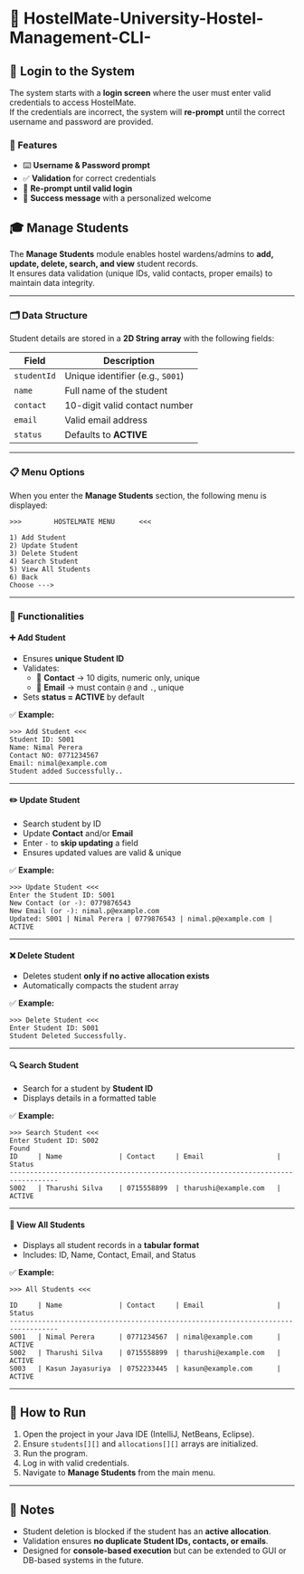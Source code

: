 # 🏨 HostelMate-University-Hostel-Management-CLI-

## 🔐 Login to the System

The system starts with a **login screen** where the user must enter valid credentials to access HostelMate.  
If the credentials are incorrect, the system will **re-prompt** until the correct username and password are provided.  

### 📝 Features
- ⌨️ **Username & Password prompt**  
- ✅ **Validation** for correct credentials  
- 🔄 **Re-prompt until valid login**  
- 🎉 **Success message** with a personalized welcome 


## 🎓 Manage Students

The **Manage Students** module enables hostel wardens/admins to **add, update, delete, search, and view** student records.  
It ensures data validation (unique IDs, valid contacts, proper emails) to maintain data integrity.

---

### 🗂️ Data Structure

Student details are stored in a **2D String array** with the following fields:

| Field       | Description                       |
|-------------|-----------------------------------|
| `studentId` | Unique identifier (e.g., `S001`)  |
| `name`      | Full name of the student          |
| `contact`   | 10-digit valid contact number     |
| `email`     | Valid email address               |
| `status`    | Defaults to **ACTIVE**            |

---

### 📋 Menu Options

When you enter the **Manage Students** section, the following menu is displayed:

```
>>>        HOSTELMATE MENU      <<<

1) Add Student
2) Update Student
3) Delete Student
4) Search Student
5) View All Students
6) Back
Choose --->
```

---

### 🧩 Functionalities

#### ➕ Add Student
- Ensures **unique Student ID**  
- Validates:
  - 📱 **Contact** → 10 digits, numeric only, unique  
  - 📧 **Email** → must contain `@` and `.`, unique  
- Sets **status = ACTIVE** by default  

✅ **Example:**
```
>>> Add Student <<<
Student ID: S001
Name: Nimal Perera
Contact NO: 0771234567
Email: nimal@example.com
Student added Successfully..
```

---

#### ✏️ Update Student
- Search student by ID  
- Update **Contact** and/or **Email**  
- Enter `-` to **skip updating** a field  
- Ensures updated values are valid & unique  

✅ **Example:**
```
>>> Update Student <<<
Enter the Student ID: S001
New Contact (or -): 0779876543
New Email (or -): nimal.p@example.com
Updated: S001 | Nimal Perera | 0779876543 | nimal.p@example.com | ACTIVE
```

---

#### ❌ Delete Student
- Deletes student **only if no active allocation exists**  
- Automatically compacts the student array  

✅ **Example:**
```
>>> Delete Student <<<
Enter Student ID: S001
Student Deleted Successfully.
```

---

#### 🔍 Search Student
- Search for a student by **Student ID**  
- Displays details in a formatted table  

✅ **Example:**
```
>>> Search Student <<<
Enter Student ID: S002
Found
ID     | Name              | Contact     | Email                  | Status
----------------------------------------------------------------------------------
S002   | Tharushi Silva    | 0715558899  | tharushi@example.com   | ACTIVE
```

---

#### 📑 View All Students
- Displays all student records in a **tabular format**  
- Includes: ID, Name, Contact, Email, and Status  

✅ **Example:**
```
>>> All Students <<<

ID     | Name              | Contact     | Email                  | Status
----------------------------------------------------------------------------------
S001   | Nimal Perera      | 0771234567  | nimal@example.com      | ACTIVE
S002   | Tharushi Silva    | 0715558899  | tharushi@example.com   | ACTIVE
S003   | Kasun Jayasuriya  | 0752233445  | kasun@example.com      | ACTIVE
```

---

## 🚀 How to Run
1. Open the project in your Java IDE (IntelliJ, NetBeans, Eclipse).  
2. Ensure `students[][]` and `allocations[][]` arrays are initialized.  
3. Run the program.  
4. Log in with valid credentials.  
5. Navigate to **Manage Students** from the main menu.  

---

## 📌 Notes
- Student deletion is blocked if the student has an **active allocation**.  
- Validation ensures **no duplicate Student IDs, contacts, or emails**.  
- Designed for **console-based execution** but can be extended to GUI or DB-based systems in the future.  





